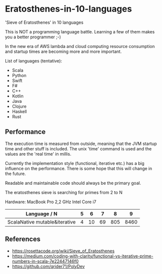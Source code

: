 # Eratosthenes-in-10-languages
'Sieve of Eratosthenes' in 10 languages

This is NOT a programming language battle. Learning a few of them makes you a better programmer ;-)

In the new era of AWS lambda and cloud computing resource consumption and startup times are becoming more and more important.

List of languages (tentative):

- Scala
- Python
- Swift
- F#
- C++
- Kotlin
- Java
- Clojure
- Haskell
- Rust

## Performance

The execution time is measured from outside, meaning that the JVM startup time and other stuff is included. The unix 'time' command is used and the values are the 'real time' in millis.

Currently the implementation style (functional, iterative etc.) has a big influence on the performance. There is some hope that this will change in the future.

Readable and maintainable code should always be the primary goal.

The eratosthenes sieve is searching for primes from 2 to N

Hardware: MacBook Pro 2,2 GHz Intel Core i7


Language / N | 5 | 6 | 7 | 8 | 9
------------ | - | - | - | - | -
ScalaNative mutable&iterative | 4 | 10 | 69 | 805 | 8460



## References
- https://rosettacode.org/wiki/Sieve_of_Eratosthenes
- https://medium.com/coding-with-clarity/functional-vs-iterative-prime-numbers-in-scala-7e22447146f0
- https://github.com/qrider71/PolyDev
